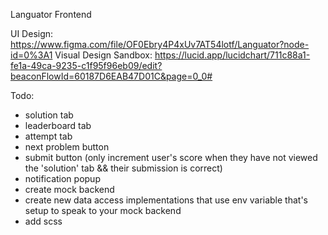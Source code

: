 Languator Frontend

UI Design: https://www.figma.com/file/OF0Ebry4P4xUv7AT54lotf/Languator?node-id=0%3A1
Visual Design Sandbox: https://lucid.app/lucidchart/711c88a1-fe1a-49ca-9235-c1f95f96eb09/edit?beaconFlowId=60187D6EAB47D01C&page=0_0#

Todo:
- solution tab
- leaderboard tab
- attempt tab
- next problem button
- submit button (only increment user's score when they have not viewed the 'solution' tab && their submission is correct)
- notification popup
- create mock backend
- create new data access implementations that use env variable that's setup to speak to your mock backend
- add scss